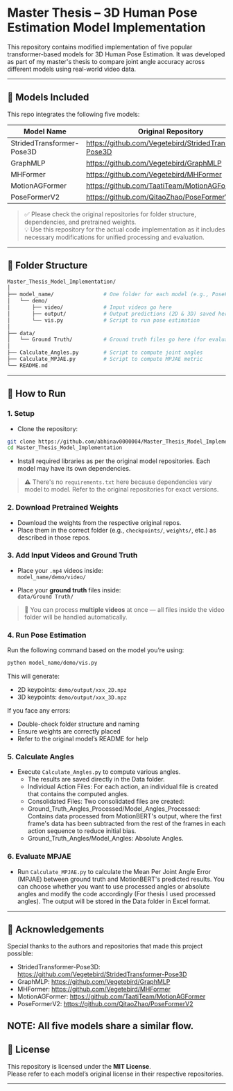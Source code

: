 # Master Thesis – 3D Human Pose Estimation Model Implementation

This repository contains modified implementation of five popular transformer-based models for 3D Human Pose Estimation. It was developed as part of my master's thesis to compare joint angle accuracy across different models using real-world video data.

---

## 📁 Models Included

This repo integrates the following five models:

| Model Name               | Original Repository |
|--------------------------|---------------------|
| StridedTransformer-Pose3D | https://github.com/Vegetebird/StridedTransformer-Pose3D |
| GraphMLP                 | https://github.com/Vegetebird/GraphMLP |
| MHFormer                 | https://github.com/Vegetebird/MHFormer |
| MotionAGFormer           | https://github.com/TaatiTeam/MotionAGFormer |
| PoseFormerV2             | https://github.com/QitaoZhao/PoseFormerV2 |

> ✅ Please check the original repositories for folder structure, dependencies, and pretrained weights.  
> 💡 Use this repository for the actual code implementation as it includes necessary modifications for unified processing and evaluation.

---

## 🔧 Folder Structure

```bash
Master_Thesis_Model_Implementation/
│
├── model_name/                # One folder for each model (e.g., PoseFormerV2/)
│   └── demo/
│       ├── video/             # Input videos go here
│       ├── output/            # Output predictions (2D & 3D) saved here
│       └── vis.py             # Script to run pose estimation
│
├── data/
│   └── Ground Truth/          # Ground truth files go here (for evaluation)
│
├── Calculate_Angles.py        # Script to compute joint angles
├── Calculate_MPJAE.py         # Script to compute MPJAE metric
└── README.md
```

---

## 🚀 How to Run

### 1. Setup

- Clone the repository:

```bash
git clone https://github.com/abhinav0000004/Master_Thesis_Model_Implementation.git
cd Master_Thesis_Model_Implementation
```

- Install required libraries as per the original model repositories. Each model may have its own dependencies.

> ⚠️ There's no `requirements.txt` here because dependencies vary model to model. Refer to the original repositories for exact versions.

### 2. Download Pretrained Weights

- Download the weights from the respective original repos.
- Place them in the correct folder (e.g., `checkpoints/`, `weights/`, etc.) as described in those repos.

### 3. Add Input Videos and Ground Truth

- Place your `.mp4` videos inside:  
  `model_name/demo/video/`

- Place your **ground truth** files inside:  
  `data/Ground Truth/`

> 🎥 You can process **multiple videos** at once — all files inside the video folder will be handled automatically.

### 4. Run Pose Estimation

Run the following command based on the model you’re using:

```bash
python model_name/demo/vis.py
```

This will generate:
- 2D keypoints: `demo/output/xxx_2D.npz`
- 3D keypoints: `demo/output/xxx_3D.npz`

If you face any errors:
- Double-check folder structure and naming
- Ensure weights are correctly placed
- Refer to the original model’s README for help

### 5. Calculate Angles
- Execute `Calculate_Angles.py` to compute various angles.
   - The results are saved directly in the Data folder.
   - Individual Action Files: For each action, an individual file is created that contains the computed angles.
   - Consolidated Files: Two consolidated files are created:
   - Ground_Truth_Angles_Processed/Model_Angles_Processed: Contains data processed from MotionBERT's output, where the first frame's data has been subtracted from the rest of the frames in each action sequence to reduce initial bias.
   - Ground_Truth_Angles/Model_Angles: Absolute Angles.

### 6. Evaluate MPJAE
   - Run `Calculate_MPJAE.py` to calculate the Mean Per Joint Angle Error (MPJAE) between ground truth and MotionBERT's predicted results. You can choose whether you want to use processed angles or absolute angles and modify the code accordingly (For thesis I used processed angles). The output will be stored in the Data folder in Excel format.
---

## 🙏 Acknowledgements

Special thanks to the authors and repositories that made this project possible:

- StridedTransformer-Pose3D: https://github.com/Vegetebird/StridedTransformer-Pose3D
- GraphMLP: https://github.com/Vegetebird/GraphMLP
- MHFormer: https://github.com/Vegetebird/MHFormer
- MotionAGFormer: https://github.com/TaatiTeam/MotionAGFormer
- PoseFormerV2: https://github.com/QitaoZhao/PoseFormerV2

**NOTE**: All five models share a similar flow.
---

## 📜 License

This repository is licensed under the **MIT License**.  
Please refer to each model’s original license in their respective repositories.

---
